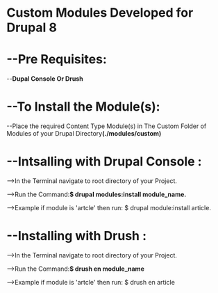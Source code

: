 
# Custom Modules Developed for Drupal 8

# --Pre Requisites:

--<b>Dupal Console Or Drush</b> 

# --To Install the Module(s):

--Place the required Content Type Module(s) in The Custom Folder of Modules of your Drupal Directory<b>(./modules/custom)</b>

# --Intsalling with Drupal Console :

-->In the Terminal navigate to root directory of your Project.

-->Run the Command:<b>$ drupal modules:install module_name.</b>

-->Example if module is 'artcle' then run: $ drupal module:install article.

# --Installing with Drush :

-->In the Terminal navigate to root directory of your Project.

-->Run the Command:<b>$ drush en module_name</b>

-->Example if module is 'artcle' then run: $ drush en article

